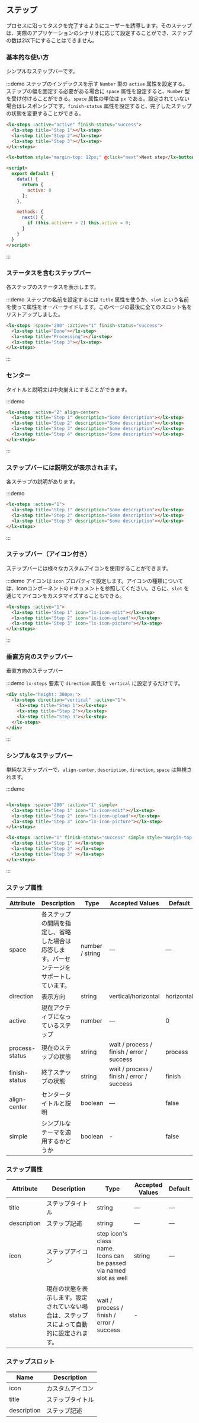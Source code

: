 ## ステップ

プロセスに沿ってタスクを完了するようにユーザーを誘導します。そのステップは、実際のアプリケーションのシナリオに応じて設定することができ、ステップの数は2以下にすることはできません。

### 基本的な使い方

シンプルなステップバーです。

:::demo ステップのインデックスを示す `Number` 型の `active` 属性を設定する。 ステップの幅を固定する必要がある場合に `space` 属性を設定すると、`Number` 型を受け付けることができる。`space` 属性の単位は `px` である。設定されていない場合はレスポンシブです。`finish-status` 属性を設定すると、完了したステップの状態を変更することができる。

```html
<lx-steps :active="active" finish-status="success">
  <lx-step title="Step 1"></lx-step>
  <lx-step title="Step 2"></lx-step>
  <lx-step title="Step 3"></lx-step>
</lx-steps>

<lx-button style="margin-top: 12px;" @click="next">Next step</lx-button>

<script>
  export default {
    data() {
      return {
        active: 0
      };
    },

    methods: {
      next() {
        if (this.active++ > 2) this.active = 0;
      }
    }
  }
</script>
```
:::

### ステータスを含むステップバー

各ステップのステータスを表示します。

:::demo ステップの名前を設定するには `title` 属性を使うか、`slot` という名前を使って属性をオーバーライドします。このページの最後に全てのスロット名をリストアップしました。

```html
<lx-steps :space="200" :active="1" finish-status="success">
  <lx-step title="Done"></lx-step>
  <lx-step title="Processing"></lx-step>
  <lx-step title="Step 3"></lx-step>
</lx-steps>
```
:::

### センター

タイトルと説明文は中央揃えにすることができます。

:::demo
```html
<lx-steps :active="2" align-center>
  <lx-step title="Step 1" description="Some description"></lx-step>
  <lx-step title="Step 2" description="Some description"></lx-step>
  <lx-step title="Step 3" description="Some description"></lx-step>
  <lx-step title="Step 4" description="Some description"></lx-step>
</lx-steps>
```
:::

### ステップバーには説明文が表示されます。

各ステップの説明があります。

:::demo
```html
<lx-steps :active="1">
  <lx-step title="Step 1" description="Some description"></lx-step>
  <lx-step title="Step 2" description="Some description"></lx-step>
  <lx-step title="Step 3" description="Some description"></lx-step>
</lx-steps>
```
:::

### ステップバー（アイコン付き）

ステップバーには様々なカスタムアイコンを使用することができます。

:::demo アイコンは `icon` プロパティで設定します。アイコンの種類については、Iconコンポーネントのドキュメントを参照してください。さらに、`slot` を通じてアイコンをカスタマイズすることもできる。

```html
<lx-steps :active="1">
  <lx-step title="Step 1" icon="lx-icon-edit"></lx-step>
  <lx-step title="Step 2" icon="lx-icon-upload"></lx-step>
  <lx-step title="Step 3" icon="lx-icon-picture"></lx-step>
</lx-steps>
```
:::

### 垂直方向のステップバー

垂直方向のステップバー

:::demo `lx-steps` 要素で `direction` 属性を` vertical` に設定するだけです。

```html
<div style="height: 300px;">
  <lx-steps direction="vertical" :active="1">
    <lx-step title="Step 1"></lx-step>
    <lx-step title="Step 2"></lx-step>
    <lx-step title="Step 3"></lx-step>
  </lx-steps>
</div>
```
:::

### シンプルなステップバー
単純なステップバーで、`align-center`, `description`, `direction`, `space` は無視されます。

:::demo
```html

<lx-steps :space="200" :active="1" simple>
  <lx-step title="Step 1" icon="lx-icon-edit"></lx-step>
  <lx-step title="Step 2" icon="lx-icon-upload"></lx-step>
  <lx-step title="Step 3" icon="lx-icon-picture"></lx-step>
</lx-steps>

<lx-steps :active="1" finish-status="success" simple style="margin-top: 20px">
  <lx-step title="Step 1" ></lx-step>
  <lx-step title="Step 2" ></lx-step>
  <lx-step title="Step 3" ></lx-step>
</lx-steps>
```
:::

### ステップ属性

| Attribute      | Description          | Type      | Accepted Values       | Default  |
|---------- |-------- |---------- |-------------  |-------- |
| space | 各ステップの間隔を指定し、省略した場合は応答します。パーセンテージをサポートしています。 | number / string | — | — |
| direction | 表示方向 | string | vertical/horizontal | horizontal |
| active | 現在アクティブになっているステップ  | number | — | 0 |
| process-status | 現在のステップの状態 | string | wait / process / finish / error / success | process |
| finish-status | 終了ステップの状態 | string | wait / process / finish / error / success | finish |
| align-center | センタータイトルと説明 | boolean | — | false |
| simple | シンプルなテーマを適用するかどうか | boolean | - | false |

### ステップ属性
| Attribute      | Description          | Type      | Accepted Values       | Default  |
|---------- |-------- |---------- |-------------  |-------- |
| title | ステップタイトル | string | — | — |
| description | ステップ記述 | string | — | — |
| icon | ステップアイコン | step icon's class name. Icons can be passed via named slot as well | string | — |
| status | 現在の状態を表示します。設定されていない場合は、ステップスによって自動的に設定されます。 | wait / process / finish / error / success | - |

### ステップスロット
| Name | Description |
|----|----|
| icon | カスタムアイコン |
| title | ステップタイトル |
| description | ステップ記述 |

